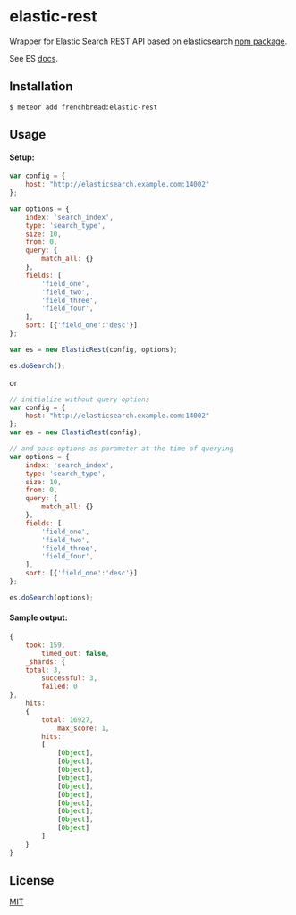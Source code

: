 # elastic-rest

Wrapper for Elastic Search REST API based on elasticsearch [npm package](https://www.npmjs.com/package/elasticsearch).

See ES [docs](https://www.elastic.co/guide/index.html).

## Installation

```
$ meteor add frenchbread:elastic-rest
```

## Usage

#### Setup:
```javascript
var config = {
    host: "http://elasticsearch.example.com:14002"
};

var options = {
    index: 'search_index',
    type: 'search_type',
    size: 10,
    from: 0,
    query: {
        match_all: {}
    },
    fields: [
        'field_one',
        'field_two',
        'field_three',
        'field_four',
    ],
    sort: [{'field_one':'desc'}]
};

var es = new ElasticRest(config, options);

es.doSearch();
```

or 

```javascript
// initialize without query options
var config = {
    host: "http://elasticsearch.example.com:14002"
};
var es = new ElasticRest(config);

// and pass options as parameter at the time of querying
var options = {
    index: 'search_index',
    type: 'search_type',
    size: 10,
    from: 0,
    query: {
        match_all: {}
    },
    fields: [
        'field_one',
        'field_two',
        'field_three',
        'field_four',
    ],
    sort: [{'field_one':'desc'}]
};

es.doSearch(options);
```

#### Sample output:
```javascript
{
    took: 159,
        timed_out: false,
    _shards: {
    total: 3,
        successful: 3,
        failed: 0
},
    hits:
    {
        total: 16927,
            max_score: 1,
        hits:
        [
            [Object],
            [Object],
            [Object],
            [Object],
            [Object],
            [Object],
            [Object],
            [Object],
            [Object],
            [Object]
        ]
    }
}

```



## License

[MIT](https://github.com/frenchbread/meteor-elastic-rest/blob/master/LICENSE)

